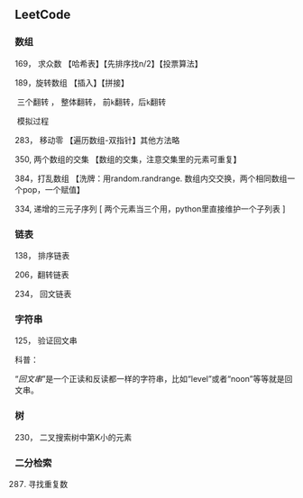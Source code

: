 ## LeetCode

### 数组

169， 求众数 【哈希表】【先排序找n/2】【投票算法】

189，旋转数组 【插入】【拼接】

​	三个翻转 ， 整体翻转， 前`k`翻转，后`k`翻转

​	模拟过程

283， 移动零 【遍历数组-双指针】其他方法略

350, 两个数组的交集 【数组的交集，注意交集里的元素可重复】

384，打乱数组 【洗牌：用random.randrange. 数组内交交换，两个相同数组一个pop，一个赋值】

334, 递增的三元子序列 [ 两个元素当三个用，python里直接维护一个子列表 ]



### 链表

138， 排序链表

206，翻转链表

234， 回文链表



### 字符串

125， 验证回文串

科普：

“*回文串*”是一个正读和反读都一样的字符串，比如“level”或者“noon”等等就是回文串。



### 树

230， 二叉搜索树中第K小的元素



### 二分检索

287. 寻找重复数

